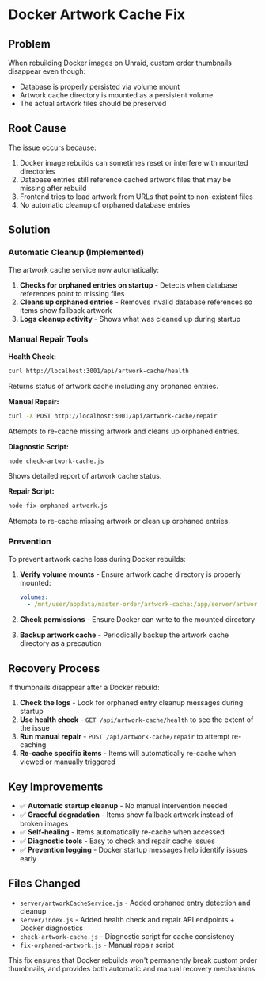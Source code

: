 # Docker Artwork Cache Fix

## Problem

When rebuilding Docker images on Unraid, custom order thumbnails disappear even though:
- Database is properly persisted via volume mount
- Artwork cache directory is mounted as a persistent volume
- The actual artwork files should be preserved

## Root Cause

The issue occurs because:
1. Docker image rebuilds can sometimes reset or interfere with mounted directories
2. Database entries still reference cached artwork files that may be missing after rebuild  
3. Frontend tries to load artwork from URLs that point to non-existent files
4. No automatic cleanup of orphaned database entries

## Solution

### Automatic Cleanup (Implemented)

The artwork cache service now automatically:
1. **Checks for orphaned entries on startup** - Detects when database references point to missing files
2. **Cleans up orphaned entries** - Removes invalid database references so items show fallback artwork
3. **Logs cleanup activity** - Shows what was cleaned up during startup

### Manual Repair Tools

**Health Check:**
```bash
curl http://localhost:3001/api/artwork-cache/health
```
Returns status of artwork cache including any orphaned entries.

**Manual Repair:**
```bash
curl -X POST http://localhost:3001/api/artwork-cache/repair
```
Attempts to re-cache missing artwork and cleans up orphaned entries.

**Diagnostic Script:**
```bash
node check-artwork-cache.js
```
Shows detailed report of artwork cache status.

**Repair Script:**
```bash
node fix-orphaned-artwork.js
```
Attempts to re-cache missing artwork or clean up orphaned entries.

### Prevention

To prevent artwork cache loss during Docker rebuilds:

1. **Verify volume mounts** - Ensure artwork cache directory is properly mounted:
   ```yaml
   volumes:
     - /mnt/user/appdata/master-order/artwork-cache:/app/server/artwork-cache
   ```

2. **Check permissions** - Ensure Docker can write to the mounted directory

3. **Backup artwork cache** - Periodically backup the artwork cache directory as a precaution

## Recovery Process

If thumbnails disappear after a Docker rebuild:

1. **Check the logs** - Look for orphaned entry cleanup messages during startup
2. **Use health check** - `GET /api/artwork-cache/health` to see the extent of the issue
3. **Run manual repair** - `POST /api/artwork-cache/repair` to attempt re-caching
4. **Re-cache specific items** - Items will automatically re-cache when viewed or manually triggered

## Key Improvements

- ✅ **Automatic startup cleanup** - No manual intervention needed
- ✅ **Graceful degradation** - Items show fallback artwork instead of broken images  
- ✅ **Self-healing** - Items automatically re-cache when accessed
- ✅ **Diagnostic tools** - Easy to check and repair cache issues
- ✅ **Prevention logging** - Docker startup messages help identify issues early

## Files Changed

- `server/artworkCacheService.js` - Added orphaned entry detection and cleanup
- `server/index.js` - Added health check and repair API endpoints + Docker diagnostics
- `check-artwork-cache.js` - Diagnostic script for cache consistency
- `fix-orphaned-artwork.js` - Manual repair script

This fix ensures that Docker rebuilds won't permanently break custom order thumbnails, and provides both automatic and manual recovery mechanisms.
